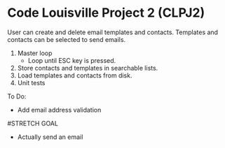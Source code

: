 # Code Louisville Project 2 (CLPJ2)


User can create and delete email templates and contacts. Templates and contacts can be selected to send emails. 

1. Master loop
    - Loop until ESC key is pressed.
2. Store contacts and templates in searchable lists.
3. Load templates and contacts from disk.
4. Unit tests

To Do:
- Add email address validation

#STRETCH GOAL
- Actually send an email
